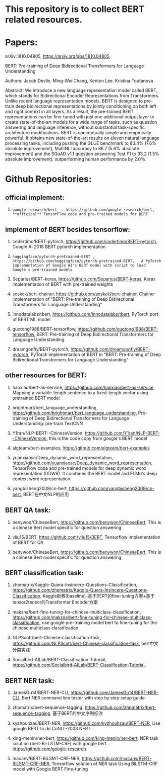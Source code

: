 #  This repository is to collect BERT related resources.

# Papers: 

arXiv:1810.04805, https://arxiv.org/abs/1810.04805, 

BERT: Pre-training of Deep Bidirectional Transformers for Language Understanding

Authors: Jacob Devlin, Ming-Wei Chang, Kenton Lee, Kristina Toutanova

Abstract: We introduce a new language representation model called BERT, which stands for Bidirectional Encoder Representations from Transformers. Unlike recent language representation models, BERT is designed to pre-train deep bidirectional representations by jointly conditioning on both left and right context in all layers. As a result, the pre-trained BERT representations can be fine-tuned with just one additional output layer to create state-of-the-art models for a wide range of tasks, such as question answering and language inference, without substantial task-specific architecture modifications. BERT is conceptually simple and empirically powerful. It obtains new state-of-the-art results on eleven natural language processing tasks, including pushing the GLUE benchmark to 80.4% (7.6% absolute improvement), MultiNLI accuracy to 86.7 (5.6% absolute improvement) and the SQuAD v1.1 question answering Test F1 to 93.2 (1.5% absolute improvement), outperforming human performance by 2.0%. 

# Github Repositories: 

## official implement:

1. ` google-research/bert  , https://github.com/google-research/bert,  **officical** TensorFlow code and pre-trained models for BERT `


## implement of BERT besides tensorflow: 

1. codertimo/BERT-pytorch, https://github.com/codertimo/BERT-pytorch,   Google AI 2018 BERT pytorch implementation

2. ` huggingface/pytorch-pretrained-BERT ,  https://github.com/huggingface/pytorch-pretrained-BERT,   A PyTorch implementation of Google AI's BERT model with script to load Google's pre-trained models  `  

3. Separius/BERT-keras, https://github.com/Separius/BERT-keras, Keras implementation of BERT with pre-trained weights

4. soskek/bert-chainer,  https://github.com/soskek/bert-chainer,  Chainer implementation of "BERT: Pre-training of Deep Bidirectional Transformers for Language Understanding"

5. innodatalabs/tbert, https://github.com/innodatalabs/tbert, PyTorch port of BERT ML model

6. guotong1988/BERT-tensorflow, https://github.com/guotong1988/BERT-tensorflow, BERT: Pre-training of Deep Bidirectional Transformers for Language Understanding

7. dreamgonfly/BERT-pytorch, https://github.com/dreamgonfly/BERT-pytorch, 
PyTorch implementation of BERT in "BERT: Pre-training of Deep Bidirectional Transformers for Language Understanding" 


## other resources for BERT: 

1.  hanxiao/bert-as-service,   https://github.com/hanxiao/bert-as-service,    Mapping a variable-length sentence to a fixed-length vector using pretrained BERT model   

2. brightmart/bert_language_understanding,  https://github.com/brightmart/bert_language_understanding, Pre-training of Deep Bidirectional Transformers for Language Understanding: pre-train TextCNN

3. Y1ran/NLP-BERT--ChineseVersion,  https://github.com/Y1ran/NLP-BERT--ChineseVersion, this is the code copy from google's BERT model

4. algteam/bert-examples, https://github.com/algteam/bert-examples

5. yuanxiaosc/Deep_dynamic_word_representation, https://github.com/yuanxiaosc/Deep_dynamic_word_representation, TensorFlow code and pre-trained models for deep dynamic word representation (DDWR). It combines the BERT model and ELMo's deep context word representation.

6. yangbisheng2009/cn-bert, https://github.com/yangbisheng2009/cn-bert, BERT在中文NLP的应用


## BERT QA task:

1. benywon/ChineseBert, https://github.com/benywon/ChineseBert, This is a chinese Bert model specific for question answering

2. vliu15/BERT, https://github.com/vliu15/BERT, Tensorflow implementation of BERT for QA

3. benywon/ChineseBert, https://github.com/benywon/ChineseBert, This is a chinese Bert model specific for question answering


## BERT classification task:

1. zhpmatrix/Kaggle-Quora-Insincere-Questions-Classification, https://github.com/zhpmatrix/Kaggle-Quora-Insincere-Questions-Classification, Kaggle新赛(baseline)-基于BERT的fine-tuning方案+基于tensor2tensor的Transformer Encoder方案

2. maksna/bert-fine-tuning-for-chinese-multiclass-classification, https://github.com/maksna/bert-fine-tuning-for-chinese-multiclass-classification, use google pre-training model bert to fine-tuning for the chinese multiclass classification

3. NLPScott/bert-Chinese-classification-task, https://github.com/NLPScott/bert-Chinese-classification-task, bert中文分类实践

4. Socialbird-AILab/BERT-Classification-Tutorial, https://github.com/Socialbird-AILab/BERT-Classification-Tutorial, 


## BERT  NER  task:  

1. JamesGu14/BERT-NER-CLI, https://github.com/JamesGu14/BERT-NER-CLI, Bert NER command line tester with step by step setup guide

2. zhpmatrix/bert-sequence-tagging, https://github.com/zhpmatrix/bert-sequence-tagging, 基于BERT的中文序列标注

3. kyzhouhzau/BERT-NER, https://github.com/kyzhouhzau/BERT-NER, Use google BERT to do CoNLL-2003 NER !

4. king-menin/ner-bert, https://github.com/king-menin/ner-bert, NER task solution (bert-Bi-LSTM-CRF) with google bert https://github.com/google-research.

5. macanv/BERT-BiLSMT-CRF-NER, https://github.com/macanv/BERT-BiLSMT-CRF-NER, Tensorflow solution of NER task Using BiLSTM-CRF model with Google BERT Fine-tuning 

